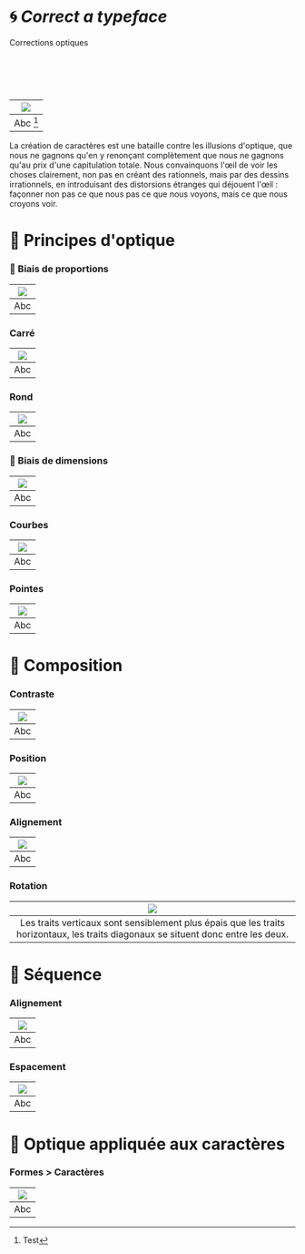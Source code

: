 # 🌀 *Correct a typeface*
  Corrections optiques
# &nbsp;

|![](links/Illusion.gif) |
|:---:|
| Abc [^1]           |

La création de caractères est une bataille contre les illusions d'optique, que nous ne gagnons qu'en y renonçant complètement que nous ne gagnons qu'au prix d'une capitulation totale. Nous convainquons l'œil de voir les choses clairement, non pas en créant des rationnels, mais par des dessins irrationnels, en introduisant des distorsions étranges qui déjouent l'œil : façonner non pas ce que nous pas ce que nous voyons, mais ce que nous croyons voir.

# 👀 Principes d'optique

### 🚨 Biais de proportions

|![](links/Illusion.gif) |
|:---:|
| Abc           |

### Carré

|![](links/Carre.gif) |
|:---:|
| Abc           |

### Rond

|![](links/) |
|:---:|
| Abc           |

### 🚨 Biais de dimensions

|![](links/Illusion.gif) |
|:---:|
| Abc           |

### Courbes

|![](links/Rond.gif) |
|:---:|
| Abc          |

### Pointes

|![](links/Triangle.gif) |
|:---:|
| Abc           |

# 🎼 Composition

### Contraste

|![](links/Compositions_negatif.gif) |
|:---:|
| Abc           |

### Position

|![](links/Compositions_position.gif) |
|:---:|
| Abc           |

### Alignement

|![](links/Compositions_alignement.gif) |
|:---:|
| Abc           |

### Rotation

|![](links/Compositions_lines.gif) |
|:---:|
| Les traits verticaux sont sensiblement plus épais que les traits horizontaux, les traits diagonaux se situent donc entre les deux.           |

# 🚃 Séquence

### Alignement

|![](links/Alignement_Seq.gif) |
|:---:|
| Abc           |

### Espacement

|![](links/Espacement.gif) |
|:---:|
| Abc           |

# 🪩 Optique appliquée aux caractères

### Formes > Caractères

|![](links/Conversion.gif) |
|:---:|
| Abc           |

[^1]: Test

